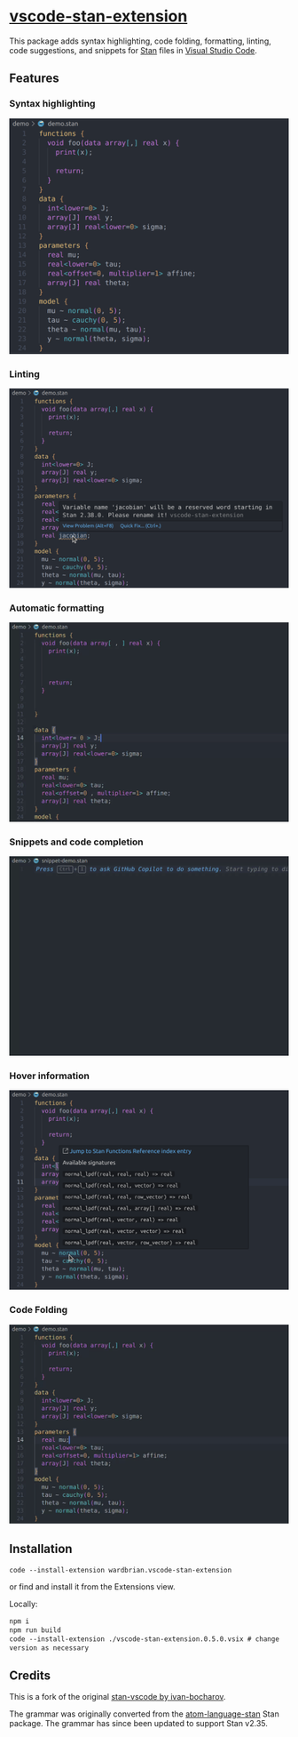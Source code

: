 # [vscode-stan-extension](https://marketplace.visualstudio.com/items?itemName=wardbrian.vscode-stan-extension)

This package adds syntax highlighting, code folding, formatting, linting, code suggestions,
and snippets for [Stan](https://mc-stan.org) files in [Visual Studio Code](https://code.visualstudio.com/).

## Features

### Syntax highlighting

![Syntax highlighting example](./img/highlight-example.png)

### Linting

![Linting example](./img/linting-example.png)

### Automatic formatting

![Formatting example](./img/formatting.gif)

### Snippets and code completion

![Snippet example](./img/snippets.gif)

### Hover information

![Hover example](./img/hover-example.png)

### Code Folding

![code-folding](./img/code-folding.gif)


## Installation

```
code --install-extension wardbrian.vscode-stan-extension
```

or find and install it from the Extensions view.

Locally:

```
npm i
npm run build
code --install-extension ./vscode-stan-extension.0.5.0.vsix # change version as necessary
```

## Credits

This is a fork of the original [stan-vscode by ivan-bocharov](https://github.com/ivan-bocharov/stan-vscode).

The grammar was originally converted from the [atom-language-stan](https://github.com/jrnold/atom-language-stan) Stan package. The grammar has since been updated to support Stan v2.35.

